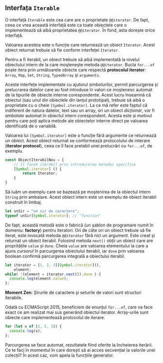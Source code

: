 ## Interfața `Iterable`

O interfață `Iterable` este cea care are o proprietate `@@iterator`. De fapt, ceea ce vrea această interfață este ca toate obiectele care o implementează să aibă proprietatea `@@iterator`. În fond, asta dorește orice interfață.

Valoarea acesteia este o funcție care returnează un obiect `Iterator`. Acest obiect returnat trebuie să fie conform interfeței `Iterator`.

Pentru a fi iterabil, un obiect trebuie să aibă implementată la nivelul obiectului intern de la care moștenește metoda `@@iterator`. Bucla `for...of` poate itera prin următoarele obiecte care respectă **protocolul iterator**: `Array`, `Map`, `Set`, `String`, `TypedArray` și `arguments`.

Aceste interfețe implementate cu ajutorul simbolurilor, permit parcurgerea și prelucrarea datelor care au fost introduse în valori ce moștenesc automat de la tipurile de obiecte interne corespondente. Acest lucru înseamnă că obiectul (sau unul din obiectele din lanțul prototipal), trebuie să aibă o proprietate cu o cheie `[Symbol.iterator]`. La ce mă refer este faptul că indiferent de natura datelor, text sau un array, ori un obiect *dicționar*, vor fi *ambalate* automat în obiectul intern corespondent. Acesta este și motivul pentru care poți aplica metode ale obiectelor interne direct pe valoarea identificată de o variabilă.

Valoarea lui `[Symbol.iterator]` este o funcție fără argumente ce returnează un obiect. Acest obiect returnat se conformează protocolului de interare (**iterator protocol**), ceea ce îl face pretabil unei prelucrări cu `for...of`, de exemplu.

```javascript
const ObiectIterabilNou = {
    // îl facem iterabil prin introducerea metodei specifice
    [Symbol.iterator] () {
        return Iterator;
    }
}
```

Să luăm un exemplu care se bazează pe moștenirea de la obiectul intern `String` prin ambalare. Acest obiect intern este un exemplu de obiect iterabil construit în limbaj.

```javascript
let unSir = "un sir de caractere";
typeof unSir[Symbol.iterator]; // "function"
```

De fapt, această metodă este o fabrică (un șablon de programare numit în domeniu: **factory**) pentru iteratori. Ori de câte ori un obiect trebuie să fie iterat, este invocată metoda `@@iterator` fără nici un argument. Este creat și returnat un obiect iterabil. Folosind metoda `next()` obții un obiect care are propritățile `value` și `done`. Cheia `value` are valoarea elementului la care a ajuns *cursorul* în parcurgerea obiectului iterabil, iar `done` prin valoarea boolean confirmă parcurgerea integrală a obiectului iterabil.

```javascript
let iterator = [1, 2, 3][Symbol.iterator](),
    element;
while( !(element = iterator.next()).done ) {
  console.log(element.value);
};
```

**Moment Zen**: Șirurile de caractere și seturile de valori sunt structuri iterabile.

Odată cu ECMAScript 2015, beneficiem de enunțul `for...of`, care va face exact ce am realizat mai sus generând obiectul iterator. Array-urile sunt obiecte care implementează protocolul de iterare.

```javascript
for (let x of [1, 2, 3]) {
  console.log(x);
};
```

Parcurgerea se face automat, rezultatele fiind oferite la încheierea iterării. Ce te faci în momentul în care dorești să ai acces secvențial la valorile unei colecții? În acest caz, vom apela la funcțiile generator.
